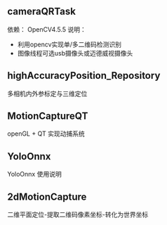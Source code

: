 ## cameraQRTask
依赖：
OpenCV4.5.5
说明：
- 利用opencv实现单/多二维码检测识别
- 图像线程可选usb摄像头或迈德威视摄像头

## highAccuracyPosition_Repository
多相机内外参标定与三维定位

## MotionCaptureQT
openGL + QT 实现动捕系统

## YoloOnnx
YoloOnnx 使用说明

## 2dMotionCapture
二维平面定位-提取二维码像素坐标-转化为世界坐标